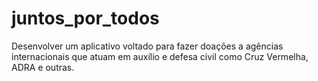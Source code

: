 # juntos_por_todos
Desenvolver um aplicativo voltado para fazer doações a agências internacionais que atuam em auxílio e defesa civil como Cruz Vermelha, ADRA e outras.
